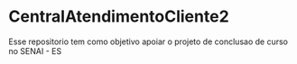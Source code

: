 # CentralAtendimentoCliente2

Esse repositorio tem como objetivo apoiar o projeto de conclusao de curso no SENAI - ES
